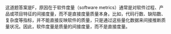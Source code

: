 这道题答案是F，原因在于软件度量（software metrics）通常是对软件过程、产品或项目特征的间接度量，而不是直接度量质量本身。比如，代码行数、缺陷数、复杂度等指标，并不能直接反映软件的质量，只是通过这些量化数据来间接推断质量状况。因此，软件度量是质量的间接度量，而不是直接度量。